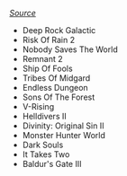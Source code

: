 [*Source*](https://www.youtube.com/watch?v=ERMhLrWKQlw&t)

- Deep Rock Galactic
- Risk Of Rain 2
- Nobody Saves The World
- Remnant 2
- Ship Of Fools
- Tribes Of Midgard
- Endless Dungeon
- Sons Of The Forest
- V-Rising
- Helldivers II
- Divinity: Original Sin II
- Monster Hunter World
- Dark Souls
- It Takes Two
- Baldur's Gate III